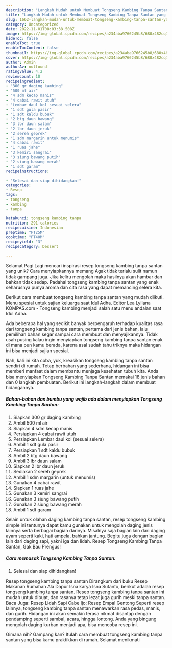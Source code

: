 ```yaml
---
description: "Langkah Mudah untuk Membuat Tongseng Kambing Tanpa Santan yang Lezat, Mantap"
title: "Langkah Mudah untuk Membuat Tongseng Kambing Tanpa Santan yang Lezat, Mantap"
slug: 1662-langkah-mudah-untuk-membuat-tongseng-kambing-tanpa-santan-yang-lezat-mantap
category: Uncategorized
date: 2022-11-01T08:03:38.508Z
image: https://img-global.cpcdn.com/recipes/a234aba9766245b8/680x482cq70/tongseng-kambing-tanpa-santan-foto-resep-utama.jpg
hideToc: false
enableToc: true
enableTocContent: false
thumbnail: https://img-global.cpcdn.com/recipes/a234aba9766245b8/680x482cq70/tongseng-kambing-tanpa-santan-foto-resep-utama.jpg
cover: https://img-global.cpcdn.com/recipes/a234aba9766245b8/680x482cq70/tongseng-kambing-tanpa-santan-foto-resep-utama.jpg
author: Admin
authorAv: notfound
ratingvalue: 4.2
reviewcount: 10
recipeingredient:
- "300 gr daging kambing"
- "500 ml air"
- "4 sdm kecap manis"
- "4 cabai rawit utuh"
- "Lembar daul kol sesuai selera"
- "1 sdt gula pasir"
- "1 sdt kaldu bubuk"
- "2 btg daun bawang"
- "3 lbr daun salam"
- "2 lbr daun jeruk"
- "2 sereh geprek"
- "1 sdm margarin untuk menumis"
- "4 cabai rawit"
- "1 ruas jahe"
- "3 kemiri sangrai"
- "3 siung bawang putih"
- "2 siung bawang merah"
- "1 sdt garam"
recipeinstructions:

- "Selesai dan siap dihidangkan!"
categories:
- Resep
tags:
- tongseng
- kambing
- tanpa

katakunci: tongseng kambing tanpa 
nutrition: 291 calories
recipecuisine: Indonesian
preptime: "PT25M"
cooktime: "PT40M"
recipeyield: "3"
recipecategory: Dessert

---
```



Selamat Pagi Lagi mencari inspirasi resep tongseng kambing tanpa santan yang unik? Cara menyiapkannya memang Agak tidak terlalu sulit namun tidak gampang juga. Jika keliru mengolah maka hasilnya akan hambar dan bahkan tidak sedap. Padahal tongseng kambing tanpa santan yang enak seharusnya punya aroma dan cita rasa yang dapat memancing selera kita.


Berikut cara membuat tongseng kambing tanpa santan yang mudah diikuti. Menu spesial untuk sajian keluarga saat Idul Adha. Editor Lea Lyliana KOMPAS.com - Tongseng kambing menjadi salah satu menu andalan saat Idul Adha.

Ada beberapa hal yang sedikit banyak berpengaruh terhadap kualitas rasa dari tongseng kambing tanpa santan, pertama dari jenis bahan, lalu pemilihan bahan segar sampai cara membuat dan menyajikannya. Tidak usah pusing kalau ingin menyiapkan tongseng kambing tanpa santan enak di mana pun kamu berada, karena asal sudah tahu triknya maka hidangan ini bisa menjadi sajian spesial.


Nah, kali ini kita coba, yuk, kreasikan tongseng kambing tanpa santan sendiri di rumah. Tetap berbahan yang sederhana, hidangan ini bisa memberi manfaat dalam membantu menjaga kesehatan tubuh kita. Anda bisa menyiapkan Tongseng Kambing Tanpa Santan memakai 18 jenis bahan dan 0 langkah pembuatan. Berikut ini langkah-langkah dalam membuat hidangannya.

<!--inarticleads1-->

##### Bahan-bahan dan bumbu yang wajib ada dalam menyiapkan Tongseng Kambing Tanpa Santan:

1. Siapkan 300 gr daging kambing
1. Ambil 500 ml air
1. Siapkan 4 sdm kecap manis
1. Persiapkan 4 cabai rawit utuh
1. Persiapkan Lembar daul kol (sesuai selera)
1. Ambil 1 sdt gula pasir
1. Persiapkan 1 sdt kaldu bubuk
1. Ambil 2 btg daun bawang
1. Ambil 3 lbr daun salam
1. Siapkan 2 lbr daun jeruk
1. Sediakan 2 sereh geprek
1. Ambil 1 sdm margarin (untuk menumis)
1. Gunakan 4 cabai rawit
1. Siapkan 1 ruas jahe
1. Gunakan 3 kemiri sangrai
1. Gunakan 3 siung bawang putih
1. Gunakan 2 siung bawang merah
1. Ambil 1 sdt garam


Selain untuk olahan daging kambing tanpa santan, resep tongseng kambing simple ini tentunya dapat kamu gunakan untuk mengolah daging jenis lainnya serta berbagai bagian darinya. Misalnya saja bagian lain dari daging ayam seperti kaki, hati ampela, bahkan jantung. Begitu juga dengan bagian lain dari daging sapi, yakni iga dan lidah. Resep Tongseng Kambing Tanpa Santan, Gak Bau Prengus! 

<!--inarticleads2-->

##### Cara memasak Tongseng Kambing Tanpa Santan:


1. Selesai dan siap dihidangkan!

Resep tongseng kambing tanpa santan Dirangkum dari buku Resep Makanan Rumahan Ala Dapur Isna karya Isna Sutanto, berikut adalah resep tongseng kambing tanpa santan. Resep tongseng kambing tanpa santan ini mudah untuk dibuat, dan rasanya tetap lezat juga gurih meski tanpa santan. Baca Juga: Resep Lidah Sapi Cabe Ijo; Resep Empal Gentong Seperti resep lainnya, tongseng kambing tanpa santan menawarkan rasa pedas, manis, dan gurih. Hidangan ini akan semakin terasa nikmat disantap dengan pendamping seperti sambal, acara, hingga lontong. Anda yang bingung mengolah daging kurban menjadi apa, bisa mencoba resep ini. 

Gimana nih? Gampang kan? Itulah cara membuat tongseng kambing tanpa santan yang bisa kamu praktikkan di rumah. Selamat menikmati
